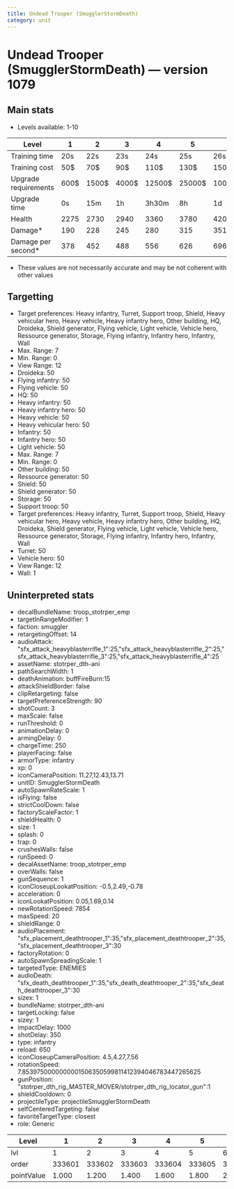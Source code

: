 ```yaml
---
title: Undead Trooper (SmugglerStormDeath)
category: unit
---
```


# Undead Trooper (SmugglerStormDeath) — version 1079

## Main stats

  * Levels available: 1-10

|Level               |1   |2    |3    |4     |5     |6      |7      |8      |9       |10      |
|--------------------|----|-----|-----|------|------|-------|-------|-------|--------|--------|
|Training time       |20s |22s  |23s  |24s   |25s   |26s    |27s    |28s    |29s     |30s     |
|Training cost       |50$ |70$  |90$  |110$  |130$  |150$   |170$   |190$   |210$    |230$    |
|Upgrade requirements|600$|1500$|4000$|12500$|25000$|100000$|160000$|320000$|1000000$|1750000$|
|Upgrade time        |0s  |15m  |1h   |3h30m |8h    |1d     |2d     |3d12h  |5d      |1w1d    |
|Health              |2275|2730 |2940 |3360  |3780  |4200   |4620   |5040   |5460    |6300    |
|Damage*             |190 |228  |245  |280   |315   |351    |386    |421    |456     |526     |
|Damage per second*  |378 |452  |488  |556   |626   |696    |765    |835    |905     |1044    |

* These values are not necessarily accurate and may be not coherent with other values

## Targetting

  * Target preferences: Heavy infantry, Turret, Support troop, Shield, Heavy vehicular hero, Heavy vehicle, Heavy infantry hero, Other building, HQ, Droideka, Shield generator, Flying vehicle, Light vehicle, Vehicle hero, Ressource generator, Storage, Flying infantry, Infantry hero, Infantry, Wall
  * Max. Range: 7
  * Min. Range: 0
  * View Range: 12
  * Droideka: 50
  * Flying infantry: 50
  * Flying vehicle: 50
  * HQ: 50
  * Heavy infantry: 50
  * Heavy infantry hero: 50
  * Heavy vehicle: 50
  * Heavy vehicular hero: 50
  * Infantry: 50
  * Infantry hero: 50
  * Light vehicle: 50
  * Max. Range: 7
  * Min. Range: 0
  * Other building: 50
  * Ressource generator: 50
  * Shield: 50
  * Shield generator: 50
  * Storage: 50
  * Support troop: 50
  * Target preferences: Heavy infantry, Turret, Support troop, Shield, Heavy vehicular hero, Heavy vehicle, Heavy infantry hero, Other building, HQ, Droideka, Shield generator, Flying vehicle, Light vehicle, Vehicle hero, Ressource generator, Storage, Flying infantry, Infantry hero, Infantry, Wall
  * Turret: 50
  * Vehicle hero: 50
  * View Range: 12
  * Wall: 1

## Uninterpreted stats

  * decalBundleName: troop_stotrper_emp
  * targetInRangeModifier: 1
  * faction: smuggler
  * retargetingOffset: 14
  * audioAttack: "sfx_attack_heavyblasterrifle_1":25,"sfx_attack_heavyblasterrifle_2":25,"sfx_attack_heavyblasterrifle_3":25,"sfx_attack_heavyblasterrifle_4":25
  * assetName: stotrper_dth-ani
  * pathSearchWidth: 1
  * deathAnimation: buffFireBurn:15
  * attackShieldBorder: false
  * clipRetargeting: false
  * targetPreferenceStrength: 90
  * shotCount: 3
  * maxScale: false
  * runThreshold: 0
  * animationDelay: 0
  * armingDelay: 0
  * chargeTime: 250
  * playerFacing: false
  * armorType: infantry
  * xp: 0
  * iconCameraPosition: 11.27,12.43,13.71
  * unitID: SmugglerStormDeath
  * autoSpawnRateScale: 1
  * isFlying: false
  * strictCoolDown: false
  * factoryScaleFactor: 1
  * shieldHealth: 0
  * size: 1
  * splash: 0
  * trap: 0
  * crushesWalls: false
  * runSpeed: 0
  * decalAssetName: troop_stotrper_emp
  * overWalls: false
  * gunSequence: 1
  * iconCloseupLookatPosition: -0.5,2.49,-0.78
  * acceleration: 0
  * iconLookatPosition: 0.05,1.69,0.14
  * newRotationSpeed: 7854
  * maxSpeed: 20
  * shieldRange: 0
  * audioPlacement: "sfx_placement_deathtrooper_1":35,"sfx_placement_deathtrooper_2":35,"sfx_placement_deathtrooper_3":30
  * factoryRotation: 0
  * autoSpawnSpreadingScale: 1
  * targetedType: ENEMIES
  * audioDeath: "sfx_death_deathtrooper_1":35,"sfx_death_deathtrooper_2":35,"sfx_death_deathtrooper_3":30
  * sizex: 1
  * bundleName: stotrper_dth-ani
  * targetLocking: false
  * sizey: 1
  * impactDelay: 1000
  * shotDelay: 350
  * type: infantry
  * reload: 650
  * iconCloseupCameraPosition: 4.5,4.27,7.56
  * rotationSpeed: 7.8539750000000001506350599811412394046783447265625
  * gunPosition: "stotrper_dth_rig_MASTER_MOVER/stotrper_dth_rig_locator_gun":1
  * shieldCooldown: 0
  * projectileType: projectileSmugglerStormDeath
  * selfCenteredTargeting: false
  * favoriteTargetType: closest
  * role: Generic

|Level     |1     |2     |3     |4     |5     |6     |7     |8     |9     |10    |
|----------|------|------|------|------|------|------|------|------|------|------|
|lvl       |1     |2     |3     |4     |5     |6     |7     |8     |9     |10    |
|order     |333601|333602|333603|333604|333605|333606|333607|333608|333609|333610|
|pointValue|1.000 |1.200 |1.400 |1.600 |1.800 |2.000 |2.200 |2.400 |2.600 |3.000 |

